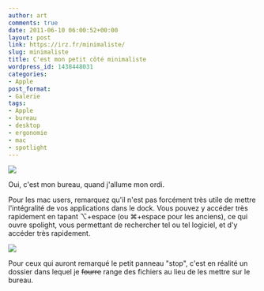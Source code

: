 ```yaml
---
author: art
comments: true
date: 2011-06-10 06:00:52+00:00
layout: post
link: https://irz.fr/minimaliste/
slug: minimaliste
title: C'est mon petit côté minimaliste
wordpress_id: 1438448031
categories:
- Apple
post_format:
- Galerie
tags:
- Apple
- bureau
- desktop
- ergonomie
- mac
- spotlight
---
```


[![](https://static.irz.fr/2011/06/cerberus-2011-06-09-à-14.57.44-1024x640.png)](https://static.irz.fr/2011/06/cerberus-2011-06-09-à-14.57.44.png)

Oui, c'est mon bureau, quand j'allume mon ordi.

Pour les mac users, remarquez qu'il n'est pas forcément très utile de mettre l'intégralité de vos applications dans le dock. Vous pouvez y accéder très rapidement en tapant ⌥+espace (ou ⌘+espace pour les anciens), ce qui ouvre spolight, vous permettant de rechercher tel ou tel logiciel, et d'y accéder très rapidement.

![](https://static.irz.fr/2011/06/cerberus-2011-06-10-à-00.33.48.png)

Pour ceux qui auront remarqué le petit panneau "stop", c'est en réalité un dossier dans lequel je <del>fourre</del> range des fichiers au lieu de les mettre sur le bureau.
